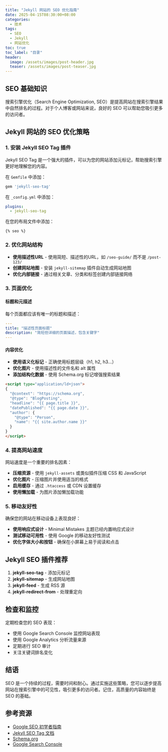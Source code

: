 ```yaml
---
title: "Jekyll 网站的 SEO 优化指南"
date: 2025-04-15T08:30:00+08:00
categories:
  - 技术
tags:
  - SEO
  - Jekyll
  - 网站优化
toc: true
toc_label: "目录"
header:
  image: /assets/images/post-header.jpg
  teaser: /assets/images/post-teaser.jpg
---
```


## SEO 基础知识

搜索引擎优化（Search Engine Optimization, SEO）是提高网站在搜索引擎结果中自然排名的过程。对于个人博客或网站来说，良好的 SEO 可以帮助您吸引更多的访问者。

## Jekyll 网站的 SEO 优化策略

### 1. 安装 Jekyll SEO Tag 插件

Jekyll SEO Tag 是一个强大的插件，可以为您的网站添加元标记，帮助搜索引擎更好地理解您的内容。

在 `Gemfile` 中添加：

```ruby
gem 'jekyll-seo-tag'
```

在 `_config.yml` 中添加：

```yaml
plugins:
  - jekyll-seo-tag
```

在您的布局文件中添加：

```liquid
{% seo %}
```

### 2. 优化网站结构

- **使用描述性URL** - 使用简短、描述性的URL，如 `/seo-guide/` 而不是 `/post-123/`
- **创建网站地图** - 安装 `jekyll-sitemap` 插件自动生成网站地图
- **优化内部链接** - 通过相关文章、分类和标签创建内部链接网络

### 3. 页面优化

#### 标题和元描述

每个页面都应该有唯一的标题和描述：

```yaml
---
title: "描述性页面标题"
description: "简短但详细的页面描述，包含关键字"
---
```

#### 内容优化

- **使用语义化标记** - 正确使用标题层级（h1, h2, h3...）
- **优化图片** - 使用描述性的文件名和 alt 属性
- **添加结构化数据** - 使用 Schema.org 标记增强搜索结果

```html
<script type="application/ld+json">
{
  "@context": "https://schema.org",
  "@type": "BlogPosting",
  "headline": "{{ page.title }}",
  "datePublished": "{{ page.date }}",
  "author": {
    "@type": "Person",
    "name": "{{ site.author.name }}"
  }
}
</script>
```

### 4. 提高网站速度

网站速度是一个重要的排名因素：

- **压缩资源** - 使用 `jekyll-assets` 或类似插件压缩 CSS 和 JavaScript
- **优化图片** - 压缩图片并使用适当的格式
- **启用缓存** - 通过 `.htaccess` 或 CDN 设置缓存
- **使用懒加载** - 为图片添加懒加载功能

### 5. 移动友好性

确保您的网站在移动设备上表现良好：

- **使用响应式设计** - Minimal Mistakes 主题已经内置响应式设计
- **测试移动可用性** - 使用 Google 的移动友好性测试
- **优化字体大小和按钮** - 确保在小屏幕上易于阅读和点击

## Jekyll SEO 插件推荐

1. **jekyll-seo-tag** - 添加元标记
2. **jekyll-sitemap** - 生成网站地图
3. **jekyll-feed** - 生成 RSS 源
4. **jekyll-redirect-from** - 处理重定向

## 检查和监控

定期检查您的 SEO 表现：

- 使用 Google Search Console 监控网站表现
- 使用 Google Analytics 分析流量来源
- 定期进行 SEO 审计
- 关注关键词排名变化

## 结语

SEO 是一个持续的过程，需要时间和耐心。通过实施这些策略，您可以逐步提高网站在搜索引擎中的可见性，吸引更多的访问者。记住，高质量的内容始终是 SEO 的基础。

## 参考资源

- [Google SEO 初学者指南](https://developers.google.com/search/docs/beginner/seo-starter-guide)
- [Jekyll SEO Tag 文档](https://github.com/jekyll/jekyll-seo-tag)
- [Schema.org](https://schema.org)
- [Google Search Console](https://search.google.com/search-console) 